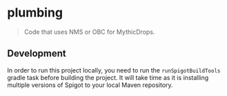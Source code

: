 # plumbing

> Code that uses NMS or OBC for MythicDrops.

## Development

In order to run this project locally, you need to run the `runSpigotBuildTools` gradle task before building the project.
It will take time as it is installing multiple versions of Spigot to your local Maven repository.
